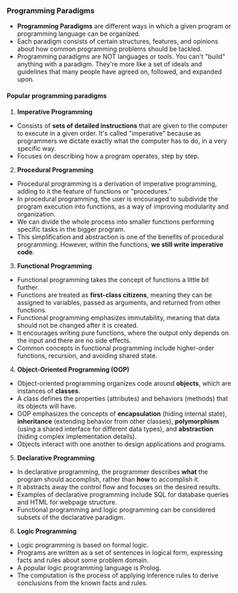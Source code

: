 ### Programming Paradigms

- **Programming Paradigms** are different ways in which a given program or programming language can be organized.
- Each paradigm consists of certain structures, features, and opinions about how common programming problems should be tackled.
- Programming paradigms are NOT languages or tools. You can't "build" anything with a paradigm. They're more like a set of ideals and guidelines that many people have agreed on, followed, and expanded upon.

#### Popular programming paradigms
1. **Imperative Programming**
- Consists of **sets of detailed instructions** that are given to the computer to execute in a given order. It's called "imperative" because as programmers we dictate exactly what the computer has to do, in a very specific way.
- Focuses on describing how a program operates, step by step.

2. **Procedural Programming**
- Procedural programming is a derivation of imperative programming, adding to it the feature of functions or "procedures."
- In procedural programming, the user is encouraged to subdivide the program execution into functions, as a way of improving modularity and organization.
- We can divide the whole process into smaller functions performing specific tasks in the bigger program.
- This simplification and abstraction is one of the benefits of procedural programming. However, within the functions, **we still write imperative code**.

3. **Functional Programming**
- Functional programming takes the concept of functions a little bit further.
- Functions are treated as **first-class citizens**, meaning they can be assigned to variables, passed as arguments, and returned from other functions.
- Functional programming emphasizes immutability, meaning that data should not be changed after it is created.
- It encourages writing pure functions, where the output only depends on the input and there are no side effects.
- Common concepts in functional programming include higher-order functions, recursion, and avoiding shared state.

4. **Object-Oriented Programming (OOP)**
- Object-oriented programming organizes code around **objects**, which are instances of **classes**.
- A class defines the properties (attributes) and behaviors (methods) that its objects will have.
- OOP emphasizes the concepts of **encapsulation** (hiding internal state), **inheritance** (extending behavior from other classes), **polymorphism** (using a shared interface for different data types), and **abstraction** (hiding complex implementation details).
- Objects interact with one another to design applications and programs.

5. **Declarative Programming**
- In declarative programming, the programmer describes **what** the program should accomplish, rather than **how** to accomplish it.
- It abstracts away the control flow and focuses on the desired results.
- Examples of declarative programming include SQL for database queries and HTML for webpage structure.
- Functional programming and logic programming can be considered subsets of the declarative paradigm.

6. **Logic Programming**
- Logic programming is based on formal logic.
- Programs are written as a set of sentences in logical form, expressing facts and rules about some problem domain.
- A popular logic programming language is Prolog.
- The computation is the process of applying inference rules to derive conclusions from the known facts and rules.

